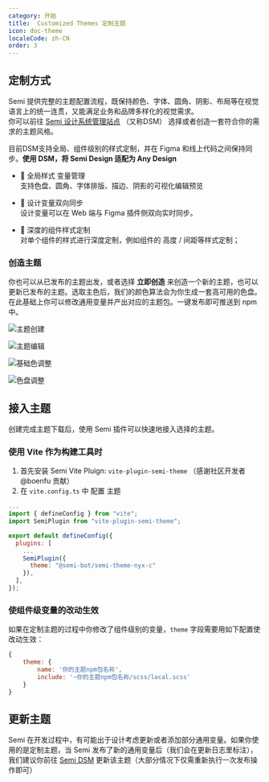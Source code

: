 ```yaml
---
category: 开始
title:  Customized Themes 定制主题
icon: doc-theme
localeCode: zh-CN
order: 3
---
```


## 定制方式

Semi 提供完整的主题配置流程，既保持颜色、字体、圆角、阴影、布局等在视觉语言上的统一连贯，又能满足业务和品牌多样化的视觉需求。  
你可以前往 [Semi 设计系统管理站点](https://semi.design/dsm/) （又称DSM） 选择或者创造一套符合你的需求的主题风格。

目前DSM支持全局、组件级别的样式定制，并在 Figma 和线上代码之间保持同步。**使用 DSM，将 Semi Design 适配为 Any Design**

- 🎨 全局样式 变量管理  
支持色盘、圆角、字体排版、描边、阴影的可视化编辑预览  

- 🔁 设计变量双向同步  
设计变量可以在 Web 端与 Figma 插件侧双向实时同步。  

- 🧩 深度的组件样式定制  
对单个组件的样式进行深度定制，例如组件的 高度 / 间距等样式定制；  

### 创造主题

你也可以从已发布的主题出发，或者选择 **立即创造** 来创造一个新的主题，也可以更新已发布的主题。选取主色后，我们的颜色算法会为你生成一套高可用的色盘。在此基础上你可以修改通用变量并产出对应的主题包。一键发布即可推送到 npm 中。

![主题创建](https://lf9-static.bytednsdoc.com/obj/eden-cn/nuhpxphk/dsm/dsm_welcome.png)

![主题编辑](https://lf9-static.bytednsdoc.com/obj/eden-cn/nuhpxphk/dsm/dsm_console.png)

![基础色调整](https://lf9-static.bytednsdoc.com/obj/eden-cn/nuhpxphk/dsm/dsm_palette.png)

![色盘调整](https://lf9-static.bytednsdoc.com/obj/eden-cn/nuhpxphk/dsm/dsm_usage.png)

## 接入主题

创建完成主题下载后，使用 Semi 插件可以快速地接入选择的主题。

### 使用 Vite 作为构建工具时

1. 首先安装 Semi Vite Pluign: `vite-plugin-semi-theme` （感谢社区开发者 @boenfu 贡献）
2. 在 `vite.config.ts` 中 配置 主题
```jsx
...
import { defineConfig } from "vite";
import SemiPlugin from "vite-plugin-semi-theme";

export default defineConfig({
  plugins: [
    ...
    SemiPlugin({
      theme: "@semi-bot/semi-theme-nyx-c"
    }),
  ],
});
```


### 使组件级变量的改动生效

如果在定制主题的过程中你修改了组件级别的变量，`theme` 字段需要用如下配置使改动生效：
```javascript
{
    theme: {
        name: '你的主题npm包名称',
        include: '~你的主题npm包名称/scss/local.scss'
    }
}
```


## 更新主题

Semi 在开发过程中，有可能出于设计考虑更新或者添加部分通用变量。如果你使用的是定制主题，当 Semi 发布了新的通用变量后（我们会在更新日志里标注），我们建议你前往 [Semi DSM](https://semi.design/dsm/) 更新该主题（大部分情况下仅需重新执行一次发布操作即可）

